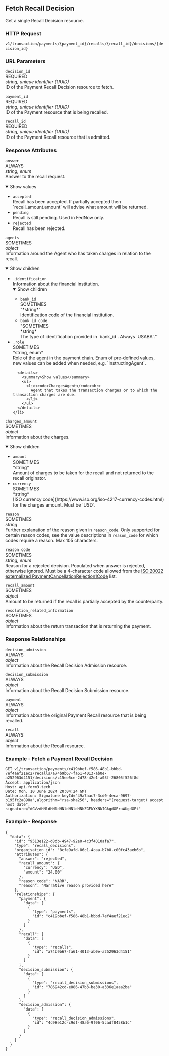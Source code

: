 ## Fetch Recall Decision

Get a single Recall Decision resource.

### HTTP Request

`v1/transaction/payments/{payment_id}/recalls/{recall_id}/decisions/{decision_id}`

### URL Parameters

`decision_id`<br>
REQUIRED  
*string, unique identifier (UUID)*  
ID of the Payment Recall Decision resource to fetch.

`payment_id`  
REQUIRED  
*string, unique identifier (UUID)*  
ID of the Payment resource that is being recalled.

`recall_id`  
REQUIRED  
*string, unique identifier (UUID)*  
ID of the Payment Recall resource that is admitted.

### Response Attributes

`answer`<br>
ALWAYS  
*string, enum*  
Answer to the recall request.

<details open>
  <summary>Show values</summary>
  <ul>
    <li><code>accepted</code><br>
      Recall has been accepted. If partially accepted then `recall_amount.amount` will advise what amount will be returned.
    </li>
    <li><code>pending</code><br>
      Recall is still pending. Used in FedNow only.
    </li>
    <li><code>rejected</code><br>
      Recall has been rejected.
    </li>
  </ul>
</details>

`agents`<br>
SOMETIMES  
*object*  
Information around the Agent who has taken charges in relation to the recall.

<details open markdown="1">
  <summary>Show children</summary>
  <ul>
    <li><code>.identification</code><br>
      Information about the financial institution.
      <details open markdown="1">
        <summary>Show children</summary>  
        <ul>
          <li><code>bank_id</code><br>
            SOMETIMES<br>
            "*string*"<br>
            Identification code of the financial institution.
          </li>
          <li><code>bank_id_code</code><br>
            "SOMETIMES<br>
            *string*<br>
            The type of identification provided in `bank_id`. Always `USABA`."
          </li>
        </ul>
      </details>
    </li>
    <li><code>.role</code><br>
      SOMETIMES<br>
      *string, enum*<br>
      Role of the agent in the payment chain. Enum of pre-defined values, new values can be added when needed, e.g. `InstructingAgent`.
      
      <details>
        <summary>Show values</summary>  
        <ul>
          <li><code>ChargesAgent</code><br>
            Agent that takes the transaction charges or to which the transaction charges are due.
          </li>
        </ul>
      </details>
    </li>
  </ul>
</details>

`charges_amount`<br>
SOMETIMES<br>
*object*<br>
Information about the charges.

<details open markdown="1">
  <summary>Show children</summary>  
  <ul>
    <li><code>amount</code><br>
      SOMETIMES<br>
      *string*<br>
      Amount of charges to be taken for the recall and not returned to the recall originator.
    </li>
    <li><code>currency</code><br>
      SOMETIMES<br>
      *string*<br>
      [ISO currency code](https://www.iso.org/iso-4217-currency-codes.html) for the charges amount. Must be `USD`.
    </li>
  </ul>
</details>

`reason`  
SOMETIMES  
*string*  
Further explanation of the reason given in `reason_code`. Only supported for certain reason codes, see the value descriptions in `reason_code` for which codes require a reason. Max 105 characters.

`reason_code`  
SOMETIMES  
*string, enum*  
Reason for a rejected decision. Populated when answer is rejected, otherwise ignored. Must be a 4-character code allowed from the [ISO 20022 externalized PaymentCancellationRejection1Code](https://www.iso20022.org/catalogue-messages/additional-content-messages/external-code-sets) list.

`recall_amount`  
SOMETIMES  
*object*  
Amount to be returned if the recall is partially accepted by the counterparty.

`resolution_related_information`  
SOMETIMES  
*object*  
Information about the return transaction that is returning the payment.

### Response Relationships

`decision_admission`  
ALWAYS  
*object*  
Information about the Recall Decision Admission resource.

`decision_submission`  
ALWAYS  
*object*  
Information about the Recall Decision Submission resource.

`payment`  
ALWAYS  
*object*  
Information about the original Payment Recall resource that is being recalled.

`recall`  
ALWAYS  
*object*  
Information about the Recall resource.

### Example - Fetch a Payment Recall Decision

```
GET v1/transaction/payments/c419bbef-f586-48b1-bbbd-7ef4aef21ec2/recalls/a74b9b67-fa61-4013-ab0e-a252963d4151/decisions/c15ee5ce-2d78-42e1-a03f-26805f526f8d
Accept: application/json
Host: api.form3.tech
Date: Mon, 10 June 2024 20:04:24 GMT
Authorization: Signature keyId="49a7aac7-3cd0-4eca-9697-b195fc2a898a",algorithm="rsa-sha256", headers="(request-target) accept host date", signature="dGVzdHNldHNldHNldHNldHNhZGFkYXNkIGkgdGFraWUgdGFt"
```

### Example - Response

``` 
{
  "data": {
    "id": "9513e122-d8db-4947-92e0-4c3f4010afa7",
    "type": "recall_decisions",
    "organisation_id": "8cfe9afd-86c1-4caa-b7b8-c00fc43aeb6b",
    "attributes": {
      "answer": "rejected",
      "recall_amount": {
        "currency": "USD",
        "amount": "24.00"
      },
      "reason_code": "NARR",
      "reason": "Narrative reason provided here"
    },
    "relationships": {
      "payment": {
        "data": [
          {
            "type": "payments",
            "id": "c419bbef-f586-48b1-bbbd-7ef4aef21ec2"
          }
        ]
      },
      "recall": {
        "data": [
          {
            "type": "recalls",
            "id": "a74b9b67-fa61-4013-ab0e-a252963d4151"
          }
        ]
      },
      "decision_submission": {
        "data": [
          {
            "type": "recall_decision_submissions",
            "id": "786942cd-e886-47b3-be30-a336e1aaa2ba"
          }
        ]
      },
      "decision_admission": {
        "data": [
          {
            "type": "recall_decision_admissions",
            "id": "4c98e12c-c9df-48a6-9f06-5cadf8458b1c"
          }
        ]
      }
    }
  }
}
``` 
